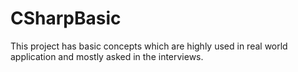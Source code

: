 # CSharpBasic
This project has basic concepts which are highly used in real world application and mostly asked in the interviews.  
